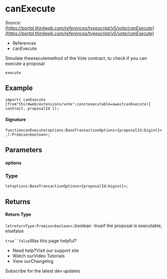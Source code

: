 # canExecute

*Source: [https://portal.thirdweb.com/references/typescript/v5/vote/canExecute](https://portal.thirdweb.com/references/typescript/v5/vote/canExecute)*

* References
* canExecute

Simulate theexecutemethod of the Vote contract, to check if you can execute a proposal

`execute`
## Example

`import{ canExecute }from"thirdweb/extensions/vote";constexecutable=awaitcanExecute({ contract, proposalId });`
#### Signature

`functioncanExecute(options:BaseTransactionOptions<{proposalId:bigint}>,):Promise<boolean>;`
## Parameters

#### options

### Type

`letoptions:BaseTransactionOptions<{proposalId:bigint}>;`
## Returns

#### Return Type

`letreturnType:Promise<boolean>;`boolean -trueif the proposal is executable, elsefalse

`true``false`Was this page helpful?

* Need help?Visit our support site
* Watch ourVideo Tutorials
* View ourChangelog

Subscribe for the latest dev updates

